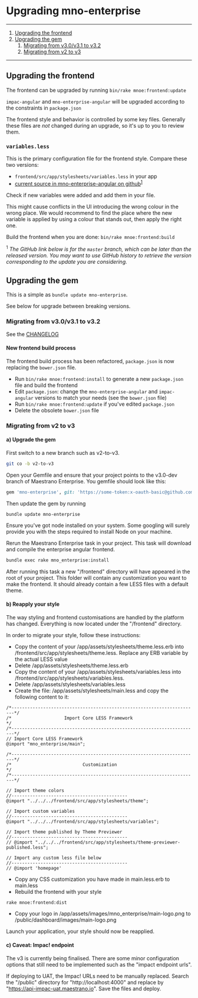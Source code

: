 # Upgrading mno-enterprise

- - -

1. [Upgrading the frontend](#upgrading-the-frontend)
1. [Upgrading the gem](#upgrading-the-gem)
    1. [Migrating from v3.0/v3.1 to v3.2](#migrating-from-v30v31-to-v32)
    1. [Migrating from v2 to v3](#migrating-from-v2-to-v3)

- - -

## Upgrading the frontend

The frontend can be upgraded by running `bin/rake mnoe:frontend:update`

`impac-angular` and `mno-enterprise-angular` will be upgraded according to the constraints in `package.json`

The frontend style and behavior is controlled by some key files. Generally these files are _not_ changed during
 an upgrade, so it's up to you to review them.

### `variables.less`

This is the primary configuration file for the frontend style. Compare these two versions:
* `frontend/src/app/stylesheets/variables.less` in your app
* [current source in mno-enterprise-angular on github](https://github.com/maestrano/mno-enterprise-angular/blob/master/src/app/stylesheets/variables.less)<sup>[1](#footnote1)</sup>

Check if new variables were added and add them in your file.

This might cause conflicts in the UI introducing the wrong colour in the wrong place.
We would recommend to find the place where the new variable is applied by using a colour that stands out, then apply the right one.

Build the frontend when you are done: `bin/rake mnoe:frontend:build`

<a name="footnote1"><sup>1</sup></a> _The GitHub link below is for the `master` branch, which can be later than the released version._
_You may want to use GitHub history to retrieve the version corresponding to the update you are considering._

## Upgrading the gem

This is a simple as `bundle update mno-enterprise`.

See below for upgrade between breaking versions.

### Migrating from v3.0/v3.1 to v3.2

See the [CHANGELOG](CHANGELOG.md)

#### New frontend build process

The frontend build process has been refactored, `package.json` is now replacing the `bower.json` file.

- Run `bin/rake mnoe:frontend:install` to generate a new `package.json` file and build the frontend
- Edit `package.json`: change the `mno-enterprise-angular` and `impac-angular` versions to match your needs (see the `bower.json` file)
- Run `bin/rake mnoe:frontend:update` if you've edited `package.json`
- Delete the obsolete `bower.json` file


### Migrating from v2 to v3

#### a) Upgrade the gem
First switch to a new branch such as v2-to-v3.
```bash
git co -b v2-to-v3
```

Open your Gemfile and ensure that your project points to the v3.0-dev branch of Maestrano Enterprise. You gemfile should look like this:
```ruby
gem 'mno-enterprise', git: 'https://some-token:x-oauth-basic@github.com/alachaum/mno-enterprise.git', branch: 'v3.0-dev'
```

Then update the gem by running
```bash
bundle update mno-enterprise
```

Ensure you've got node installed on your system. Some googling will surely provide you with the steps required to install Node on your machine.

Rerun the Maestrano Enterprise task in your project. This task will download and compile the enterprise angular frontend.
```bash
bundle exec rake mno_enterprise:install
```

After running this task a new "/frontend" directory will have appeared in the root of your project. This folder will contain any customization you want to make the frontend. It should already contain a few LESS files with a default theme.

#### b) Reapply your style

The way styling and frontend customisations are handled by the platform has changed. Everything is now located under the "/frontend" directory.

In order to migrate your style, follow these instructions:

- Copy the content of your /app/assets/stylesheets/theme.less.erb into /frontend/src/app/stylesheets/theme.less. Replace any ERB variable by the actual LESS value
- Delete /app/assets/stylesheets/theme.less.erb
- Copy the content of your /app/assets/stylesheets/variables.less into /frontend/src/app/stylesheets/variables.less.
- Delete /app/assets/stylesheets/variables.less
- Create the file: /app/assets/stylesheets/main.less and copy the following content to it:
```less
/*-----------------------------------------------------------------------*/
/*                    Import Core LESS Framework                         */
/*-----------------------------------------------------------------------*/
// Import Core LESS Framework
@import "mno_enterprise/main";

/*-----------------------------------------------------------------------*/
/*                           Customization                               */
/*-----------------------------------------------------------------------*/

// Import theme colors
//--------------------------------------------
@import "../../../frontend/src/app/stylesheets/theme";

// Import custom variables
//--------------------------------------------
@import "../../../frontend/src/app/stylesheets/variables";

// Import theme published by Theme Previewer
//--------------------------------------------
// @import "../../../frontend/src/app/stylesheets/theme-previewer-published.less";

// Import any custom less file below
//--------------------------------------------
// @import 'homepage'
```
- Copy any CSS customization you have made in main.less.erb to main.less
- Rebuild the frontend with your style
```bash
rake mnoe:frontend:dist
```
- Copy your logo in /app/assets/images/mno_enterprise/main-logo.png to /public/dashboard/images/main-logo.png

Launch your application, your style should now be reapplied.

#### c) Caveat: Impac! endpoint

The v3 is currently being finalised. There are some minor configuration options that still need to be implemented such as the "impact endpoint urls".

If deploying to UAT, the Impac! URLs need to be manually replaced. Search the "/public" directory for "http://localhost:4000" and replace by "https://api-impac-uat.maestrano.io". Save the files and deploy.
